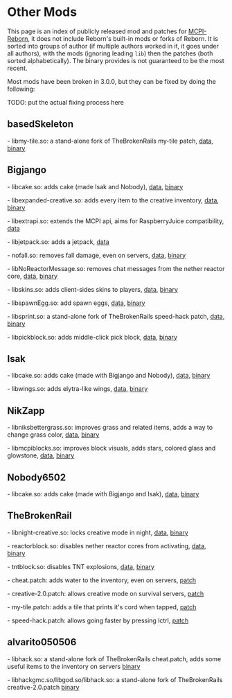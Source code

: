 # Other Mods

This page is an index of publicly released mod and patches for [MCPI-Reborn](Introduction.md),
it does not include Reborn's built-in mods or forks of Reborn.
It is sorted into groups of author (if multiple authors worked in it, it goes under all authors),
with the mods (ignoring leading `lib`) then the patches (both sorted
alphabetically). The binary provides is not guaranteed to be the most
recent.

Most mods have been broken in 3.0.0, but they can be fixed by doing the following:

TODO: put the actual fixing process here

## basedSkeleton

\- libmy-tile.so: a stand-alone fork of TheBrokenRails my-tile patch,
[data](https://github.com/basedSkeleton/my-tile),
[binary](https://github.com/basedSkeleton/my-tile/releases/download/1.0.0/libmy-tile.so)

## Bigjango

\- libcake.so: adds cake (made Isak and Nobody),
[data](https://discord.com/channels/740287937727561779/740287938453045401/1078558047875629156),
[binary](https://cdn.discordapp.com/attachments/740287938453045401/1078558046613143562/libcake.so)

\- libexpanded-creative.so: adds every item to the creative inventory,
[data](https://github.com/Bigjango13/MCPI-Mods/tree/master/extended-creative-inventory),
[binary](https://github.com/Bigjango13/MCPI-Mods/releases/download/v1.0.2/libexpanded-creative.so)

\- libextrapi.so: extends the MCPI api, aims for RaspberryJuice
compatibility, [data](https://github.com/Bigjango13/MCPI-Addons)

\- libjetpack.so: adds a jetpack,
[data](https://github.com/Bigjango13/MCPI-Mods/tree/master/mcpi-competition/week-1)

\- nofall.so: removes fall damage, even on servers,
[data](https://discord.com/channels/740287937727561779/743991018449272922/1014620713220575343),
[binary](https://cdn.discordapp.com/attachments/743991018449272922/1014620712864075966/nofall.so)

\- libNoReactorMessage.so: removes chat messages from the nether reactor
core,
[data](https://discord.com/channels/740287937727561779/889201475362893844/1003050260257574992),
[binary](https://cdn.discordapp.com/attachments/889201475362893844/1003050259712331796/libNoReactorMessage.so)

\- libskins.so: adds client-sides skins to players,
[data](https://github.com/Bigjango13/MCPI-Mods/blob/master/misc/skins.cpp),
[binary](https://github.com/Bigjango13/MCPI-Mods/releases/download/v1.0.1/libskins.so)

\- libspawnEgg.so: add spawn eggs,
[data](https://discord.com/channels/740287937727561779/1034896064240689192/1053892163051716678),
[binary](https://cdn.discordapp.com/attachments/1034896064240689192/1053892162284163273/libspawnEgg.so)

\- libsprint.so: a stand-alone fork of TheBrokenRails speed-hack patch,
[data](https://discord.com/channels/740287937727561779/743991018449272922/1014632338736558141),
[binary](https://cdn.discordapp.com/attachments/743991018449272922/1014632338459738122/libsprint.so)

\- libpickblock.so: adds middle-click pick block,
[data](https://github.com/Bigjango13/MCPI-Mods/blob/master/misc/pickblock.cpp),
[binary](https://discord.com/channels/740287937727561779/1172258840251732092/1193407890573234186)

## Isak

\- libcake.so: adds cake (made with Bigjango and Nobody),
[data](https://discord.com/channels/740287937727561779/740287938453045401/1078558047875629156),
[binary](https://cdn.discordapp.com/attachments/740287938453045401/1078558046613143562/libcake.so)

\- libwings.so: adds elytra-like wings,
[data](https://discord.com/channels/740287937727561779/809882745404260352/1006530741825441842),
[binary](https://cdn.discordapp.com/attachments/740287938453045401/1078558046613143562/libcake.so)

## NikZapp

\- libniksbettergrass.so: improves grass and related items, adds a way
to change grass color,
[data](https://github.com/NikZapp/mcpi-better-grass-mod),
[binary](https://github.com/NikZapp/mcpi-better-grass-mod/releases/download/v1.0/libniksbettergrass.so)

\- libmcpiblocks.so: improves block visuals, adds stars, colored glass
and glowstone,
[data](https://github.com/NikZapp/mcpi-block-shenanigans),
[binary](https://github.com/NikZapp/mcpi-block-shenanigans/releases/download/v1.0/libmcpiblocks.so)

## Nobody6502

\- libcake.so: adds cake (made with Bigjango and Isak),
[data](https://discord.com/channels/740287937727561779/740287938453045401/1078558047875629156),
[binary](https://cdn.discordapp.com/attachments/740287938453045401/1078558046613143562/libcake.so)

## TheBrokenRail

\- libnight-creative.so: locks creative mode in night,
[data](https://discord.com/channels/740287937727561779/740287938453045401/1153731188196917438),
[binary](https://cdn.discordapp.com/attachments/1001236925056827452/1003769115292479538/libnight-creative.so)

\- reactorblock.so: disables nether reactor cores from activating,
[data](https://discord.com/channels/740287937727561779/761048906242981948/957393928053739590),
[binary](https://cdn.discordapp.com/attachments/761048906242981948/957393927428767794/reactorblock.so)

\- tntblock.so: disables TNT explosions,
[data](https://discord.com/channels/740287937727561779/761048906242981948/957391728132894740),
[binary](https://cdn.discordapp.com/attachments/761048906242981948/957391727663124490/tntblock.so)

\- cheat.patch: adds water to the inventory, even on servers,
[patch](https://discord.com/channels/740287937727561779/745611868596469820/809173340765814824)

\- creative-2.0.patch: allows creative mode on survival servers,
[patch](https://discord.com/channels/740287937727561779/740287938453045401/879839570965983282)

\- my-tile.patch: adds a tile that prints it's cord when tapped,
[patch](https://discord.com/channels/740287937727561779/761048906242981948/903444020452261888)

\- speed-hack.patch: allows going faster by pressing lctrl,
[patch](https://discord.com/channels/740287937727561779/740287938453045401/879840761078759496)

## alvarito050506

\- libhack.so: a stand-alone fork of TheBrokenRails cheat.patch, adds
some useful items to the inventory on servers
[binary](https://cdn.discordapp.com/attachments/837764216768823296/837768371037667368/libhack.so?ex=65454618&is=6532d118&hm=705ce49c32ad3026292035f3cde0dddb2f14c0a53b305309b3cee3095ff51408&)

\- libhackgmc.so/libgod.so/libhack.so: a stand-alone fork of
TheBrokenRails creative-2.0.patch
[binary](https://cdn.discordapp.com/attachments/837764216768823296/837771883154767892/libhack.so?ex=6545495d&is=6532d45d&hm=0425a18fbc24bdc847397925975d1f15fcc33936499022e85d470075fba44f7b&)